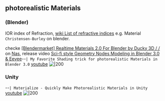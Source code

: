 ## photorealistic Materials
### (Blender)
IOR index of Refraction,  [wiki List of refractive indices](https://en.wikipedia.org/wiki/List_of_refractive_indices)  e.g. Material `Christensen-Burley` on blender.

checke [[Blendermarket] Realtime Materials 2.0 For Blender by Ducky 3D / /](https://cgpeers.to/torrents.php?id=77114&torrentid=77018#) on [Nas](https://carllx.fr3.quickconnect.to/?launchApp=SYNO.SDS.DownloadStation.Application&SynoToken=fYCfovd9NWOnY), release video  [Sci-fi style Geometry Nodes Modeling in Blender 3.0 & Eevee](https://www.youtube.com/watch?v=LgQSBcKwUCM)--`| My Favorite Shading trick for photorealistic Materials in Blender 3.0` [youtube](https://www.youtube.com/watch?v=GATq1rIeC6Y?t=49)
![|200](https://i.ytimg.com/vi/GATq1rIeC6Y/hqdefault.jpg)

### Unity
--`| Materialize - Quickly Make Photorealistic Materials in Unity` [youtube](https://www.youtube.com/watch?v=-LUlfdIZ6IM?t=4)
![|200](https://i.ytimg.com/vi/-LUlfdIZ6IM/hqdefault.jpg)
